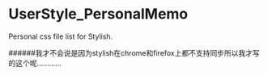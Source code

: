 # UserStyle_PersonalMemo
Personal css file list for Stylish.

######我才不会说是因为stylish在chrome和firefox上都不支持同步所以我才写的这个呢…………
